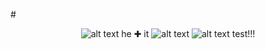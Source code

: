 #<p align ="center"> ![alt text](https://64.media.tumblr.com/7aaa02c0fed572a282e61d60d07d9656/4c5369fe6da1801e-59/s75x75_c1/054a142b77e6b05aeca958e5e29d40abf5610789.gifv) he ✚ it ![alt text](https://64.media.tumblr.com/64f3c7cf5efe6050a14dafe4e0f44e5a/b446c5c66747859d-8f/s75x75_c1/5fb3dd3a5ecc77a896b55edd9bcb2087c872ab9e.gifv)  ![alt text](https://64.media.tumblr.com/5a304e2f498c0a24d9a8fddb3fcc8f93/121f77e008a72d92-17/s1280x1920/f2b2ba36c15bc7b52dfcc529ed3a5a6bad5bb0f9.pnj) test!!!
